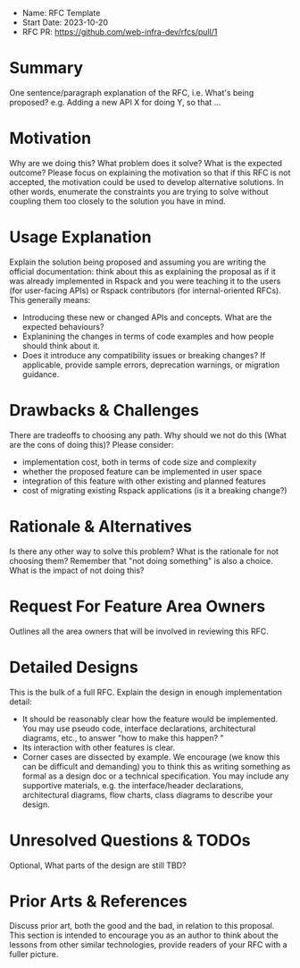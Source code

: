 * Name: RFC Template
* Start Date: 2023-10-20
* RFC PR: https://github.com/web-infra-dev/rfcs/pull/1
  
# Summary
One sentence/paragraph explanation of the RFC, i.e. What's being proposed?
e.g. Adding a new API X for doing Y, so that ...

# Motivation
Why are we doing this? What problem does it solve? What is the expected outcome?
Please focus on explaining the motivation so that if this RFC is not accepted, the motivation could be used to develop alternative solutions. In other words, enumerate the constraints you are trying to solve without coupling them too closely to the solution you have in mind.

# Usage Explanation 
Explain the solution being proposed and assuming you are writing the official documentation: think about this as explaining the proposal as if it was already implemented in Rspack and you were teaching it to the users (for user-facing APIs) or Rspack contributors (for internal-oriented RFCs). 
This generally means:
- Introducing these new or changed APIs and concepts. What are the expected behaviours?
- Explanining the changes in terms of code examples and how people should think about it.
- Does it introduce any compatibility issues or breaking changes? If applicable, provide sample errors, deprecation warnings, or migration guidance.

# Drawbacks & Challenges
There are tradeoffs to choosing any path. Why should we not do this (What are the cons of doing this)?
Please consider:
- implementation cost, both in terms of code size and complexity
- whether the proposed feature can be implemented in user space
- integration of this feature with other existing and planned features
- cost of migrating existing Rspack applications (is it a breaking change?)

# Rationale & Alternatives 
Is there any other way to solve this problem? What is the rationale for not choosing them? 
Remember that "not doing something" is also a choice. What is the impact of not doing this? 

# Request For Feature Area Owners
Outlines all the area owners that will be involved in reviewing this RFC.

# Detailed Designs
This is the bulk of a full RFC. Explain the design in enough implementation detail:
- It should be reasonably clear how the feature would be implemented. You may use pseudo code, interface declarations, architectural diagrams, etc., to answer "how to make this happen? "
- Its interaction with other features is clear.
- Corner cases are dissected by example.
We encourage (we know this can be difficult and demanding) you to think this as writing something as formal as a design doc or a technical specification. You may include any supportive materials, e.g. the interface/header declarations, architectural diagrams, flow charts, class diagrams to describe your design.

# Unresolved Questions & TODOs
Optional, What parts of the design are still TBD?

# Prior Arts & References
Discuss prior art, both the good and the bad, in relation to this proposal. This section is intended to encourage you as an author to think about the lessons from other similar technologies, provide readers of your RFC with a fuller picture.